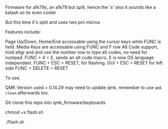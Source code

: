 Firmware for afk79s, an afk79 but split, hence the 's'
also it sounds like a kalash so its even cooler

But this time it's split and uses two pro micros

Features include:

Page Up/Down, Home/End accessable using the cursor keys while FUNC is held.
Media Keys are accessable using FUNC and F row
Alt Code support, hold altgr and and use the number row to type alt codes, no need for numpad.
FUNC + 4 = £, sends an alt code macro, £ is now OS language independant.
FUNC + ESC = RESET, for flashing.
GUI + ESC = RESET for left side
FUNC + DELETE = RESET

To use,

QMK Version used = 0.14.29
may need to update qmk, remember to use `qmk clean` afterwards too.

Git clone this repo into qmk_firmware/keyboards

chmod +x flash.sh

./flash.sh
